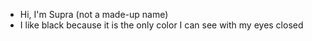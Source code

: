 - Hi, I'm Supra (not a made-up name)
- I like black because it is the only color I can see with my eyes closed 

<!---
SUPRA-ATKINSON/SUPRA-ATKINSON is a ✨ special ✨ repository because its `README.md` (this file) appears on your GitHub profile.
You can click the Preview link to take a look at your changes.
--->

